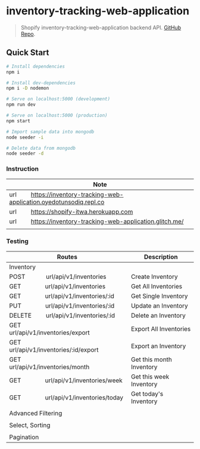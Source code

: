 # inventory-tracking-web-application

> Shopify inventory-tracking-web-application backend API. [GitHub Repo](https://github.com/oyedotunsodiq045/inventory-tracking-web-application).

## Quick Start

```bash
# Install dependencies
npm i

# Install dev-dependencies
npm i -D nodemon

# Serve on localhost:5000 (development)
npm run dev

# Serve on localhost:5000 (production)
npm start

# Import sample data into mongodb
node seeder -i

# Delete data from mongodb
node seeder -d
```

### Instruction

| Note                                                                                                    |
| ------------------------------------------------------------------------------------------------------- |
| url &nbsp; &nbsp; &nbsp; &nbsp; https://inventory-tracking-web-application.oyedotunsodiq.repl.co        |
| url &nbsp; &nbsp; &nbsp; &nbsp; https://shopify-itwa.herokuapp.com                                      |
| url &nbsp; &nbsp; &nbsp; &nbsp; https://inventory-tracking-web-application.glitch.me/                   |
|                                                                                                         |
### Testing

| Routes                                                                                           | Description                  |
| ------------------------------------------------------------------------------------------------ | ---------------------------- |
| Inventory                                                                                        |                              |
| POST &nbsp; &nbsp; &nbsp; &nbsp; &nbsp; &nbsp; url/api/v1/inventories                            | Create Inventory             |
| GET &nbsp; &nbsp; &nbsp; &nbsp; &nbsp; &nbsp; &nbsp; url/api/v1/inventories                      | Get All Inventories          |
| GET &nbsp; &nbsp; &nbsp; &nbsp; &nbsp; &nbsp; &nbsp; url/api/v1/inventories/:id                  | Get Single Inventory         |
| PUT &nbsp; &nbsp; &nbsp; &nbsp; &nbsp; &nbsp; &nbsp; url/api/v1/inventories/:id                  | Update an Inventory          |
| DELETE &nbsp; &nbsp; &nbsp; &nbsp; url/api/v1/inventories/:id                                    | Delete an Inventory          |
| GET &nbsp; &nbsp; &nbsp; &nbsp; &nbsp; &nbsp; &nbsp; url/api/v1/inventories/export               | Export All Inventories       |
| GET &nbsp; &nbsp; &nbsp; &nbsp; &nbsp; &nbsp; &nbsp; url/api/v1/inventories/:id/export           | Export an Inventory          |
| GET &nbsp; &nbsp; &nbsp; &nbsp; &nbsp; &nbsp; &nbsp; url/api/v1/inventories/month                | Get this month Inventory     |
| GET &nbsp; &nbsp; &nbsp; &nbsp; &nbsp; &nbsp; &nbsp; url/api/v1/inventories/week                 | Get this week Inventory      |
| GET &nbsp; &nbsp; &nbsp; &nbsp; &nbsp; &nbsp; &nbsp; url/api/v1/inventories/today                | Get today's Inventory        |
|                                                                                                  |                              |
| Advanced Filtering                                                                               |                              |
|                                                                                                  |                              |
| Select, Sorting                                                                                  |                              |
|                                                                                                  |                              |
| Pagination                                                                                       |                              |
